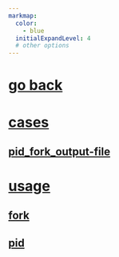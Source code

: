```yaml
---
markmap:
  color:
    - blue
  initialExpandLevel: 4
  # other options
---
```


# [go back](../index.html)
# [cases](cases/index.html)
## [pid_fork_output-file](cases/pid_fork_output-file/index.html)
# [usage](usage/index.html)
## [fork](usage/fork/index.html)
## [pid](usage/pid/index.html)
